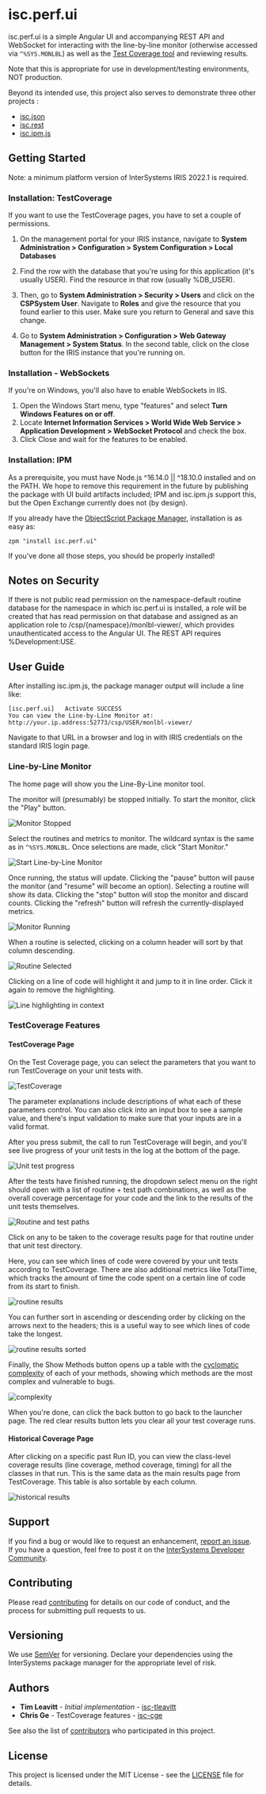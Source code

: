 # isc.perf.ui
isc.perf.ui is a simple Angular UI and accompanying REST API and WebSocket for interacting with the line-by-line monitor (otherwise accessed via `^%SYS.MONLBL`) as well as the [Test Coverage tool](https://openexchange.intersystems.com/package/Test-Coverage-Tool) and reviewing results.

Note that this is appropriate for use in development/testing environments, NOT production.

Beyond its intended use, this project also serves to demonstrate three other projects :
* [isc.json](https://github.com/intersystems/isc-json)
* [isc.rest](https://github.com/intersystems/isc-rest)
* [isc.ipm.js](https://github.com/intersystems/isc-ipm-js)

## Getting Started
Note: a minimum platform version of InterSystems IRIS 2022.1 is required.

### Installation: TestCoverage

If you want to use the TestCoverage pages, you have to set a couple of permissions.

1. On the management portal for your IRIS instance, navigate to **System Administration > Configuration > System Configuration > Local Databases**
2. Find the row with the database that you're using for this application (it's usually USER). Find the resource in that row (usually %DB_USER). 

3. Then, go to **System Administration > Security > Users** and click on the **CSPSystem User**. Navigate to **Roles** and give the resource that you found earlier to this user. Make sure you return to General and save this change. 

5. Go to **System Administration > Configuration > Web Gateway Management > System Status**. In the second table, click on the close button for the IRIS instance that you're running on. 

### Installation - WebSockets

If you're on Windows, you'll also have to enable WebSockets in IIS.

1. Open the Windows Start menu, type "features" and select **Turn Windows Features on or off**.
2. Locate **Internet Information Services > World Wide Web Service > Application Development > WebSocket Protocol** and check the box.
3. Click Close and wait for the features to be enabled.

### Installation: IPM

As a prerequisite, you must have Node.js ^16.14.0 || ^18.10.0 installed and on the PATH. We hope to remove this requirement in the future by publishing the package with UI build artifacts included; IPM and isc.ipm.js support this, but the Open Exchange currently does not (by design).

If you already have the [ObjectScript Package Manager](https://openexchange.intersystems.com/package/ObjectScript-Package-Manager-2), installation is as easy as:
```
zpm "install isc.perf.ui"
```

If you've done all those steps, you should be properly installed!

## Notes on Security
If there is not public read permission on the namespace-default routine database for the namespace in which isc.perf.ui is installed, a role will be created that has read permission on that database and assigned as an application role to /csp/{namespace}/monlbl-viewer/, which provides unauthenticated access to the Angular UI. The REST API requires %Development:USE.

## User Guide
After installing isc.ipm.js, the package manager output will include a line like:
```
[isc.perf.ui]   Activate SUCCESS
You can view the Line-by-Line Monitor at: http://your.ip.address:52773/csp/USER/monlbl-viewer/
```

Navigate to that URL in a browser and log in with IRIS credentials on the standard IRIS login page. 

### Line-by-Line Monitor

The home page will show you the Line-By-Line monitor tool. 

The monitor will (presumably) be stopped initially. To start the monitor, click the "Play" button.

![Monitor Stopped](docs/images/stopped.png)

Select the routines and metrics to monitor. The wildcard syntax is the same as in `^%SYS.MONLBL`. Once selections are made, click "Start Monitor."

![Start Line-by-Line Monitor](docs/images/startOptions.png)

Once running, the status will update. Clicking the "pause" button will pause the monitor (and "resume" will become an option). Selecting a routine will show its data. Clicking the "stop" button will stop the monitor and discard counts. Clicking the "refresh" button will refresh the currently-displayed metrics.

![Monitor Running](docs/images/running.png)

When a routine is selected, clicking on a column header will sort by that column descending.

![Routine Selected](docs/images/metric-display.png)

Clicking on a line of code will highlight it and jump to it in line order. Click it again to remove the highlighting.

![Line highlighting in context](docs/images/highlight-in-context.png)

### TestCoverage Features


#### TestCoverage Page

On the Test Coverage page, you can select the parameters that you want to run TestCoverage on your unit tests with. 

![TestCoverage](docs/images/TestCoverage-Page.png)

The parameter explanations include descriptions of what each of these parameters control. You can also click into an input box to see a sample value, and there's input validation to make sure that your inputs are in a valid format.

After you press submit, the call to run TestCoverage will begin, and you'll see live progress of your unit tests in the log at the bottom of the page. 

![Unit test progress](docs/images/unit-test-progress.png)

After the tests have finished running, the dropdown select menu on the right should open with a list of routine + test path combinations, as well as the overall coverage percentage for your code and the link to the results of the unit tests themselves.

![Routine and test paths](docs/images/routine-and-path-select.png)

Click on any to be taken to the coverage results page for that routine under that unit test directory. 

Here, you can see which lines of code were covered by your unit tests according to TestCoverage. There are also additional metrics like TotalTime, which tracks the amount of time the code spent on a certain line of code from its start to finish. 
 

![routine results](docs/images/routine-results.png)

You can further sort in ascending or descending order by clicking on the arrows next to the headers; this is a useful way to see which lines of code take the longest. 


![routine results sorted](docs/images/routine-results-sorted.png)

Finally, the Show Methods button opens up a table with the [cyclomatic complexity](https://radon.readthedocs.io/en/latest/intro.html) of each of your methods, showing which methods are the most complex and vulnerable to bugs. 

![complexity](docs/images/complexity-table.png)


When you're done, can click the back button to go back to the launcher page. The red clear results button lets you clear all your test coverage runs.


#### Historical Coverage Page 

After clicking on a specific past Run ID, you can view the class-level coverage results (line coverage, method coverage, timing) for all the classes in that run. This is the same data as the main results page from TestCoverage. This table is also sortable by each column. 

![historical results](docs/images/historical-results.png)


## Support
If you find a bug or would like to request an enhancement, [report an issue](https://github.com/intersystems/isc-perf-ui/issues/new). If you have a question, feel free to post it on the [InterSystems Developer Community](https://community.intersystems.com/).

## Contributing
Please read [contributing](https://github.com/intersystems/isc-perf-ui/blob/master/CONTRIBUTING.md) for details on our code of conduct, and the process for submitting pull requests to us.

## Versioning
We use [SemVer](http://semver.org/) for versioning. Declare your dependencies using the InterSystems package manager for the appropriate level of risk.

## Authors
* **Tim Leavitt** - *Initial implementation* - [isc-tleavitt](http://github.com/isc-tleavitt)
* **Chris Ge** - TestCoverage features - [isc-cge](https://github.com/isc-cge)

See also the list of [contributors](https://github.com/intersystems/isc-perf-ui/graphs/contributors) who participated in this project.

## License
This project is licensed under the MIT License - see the [LICENSE](https://github.com/intersystems/isc-perf-ui/blob/master/LICENSE) file for details.
